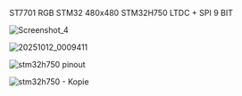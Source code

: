 ST7701 RGB STM32 480x480 STM32H750 LTDC + SPI 9 BIT

![Screenshot_4](https://github.com/user-attachments/assets/876af3db-c7d4-4fe6-a95c-33a94404f7d4)

![20251012_0009411](https://github.com/user-attachments/assets/ba414eb2-6708-4b65-b3c2-2c43c9981cc9)

![stm32h750 pinout](https://github.com/user-attachments/assets/2b741316-2b5b-447e-b7ba-a8f2059d5282)

![stm32h750 - Kopie](https://github.com/user-attachments/assets/58e59a9a-ea2b-41b0-8e96-03ce7c94c5c3)

